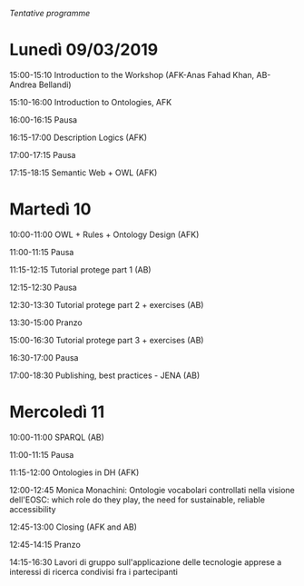 _Tentative programme_

# Lunedì 09/03/2019

15:00-15:10 Introduction to the Workshop (AFK-Anas Fahad Khan, AB-Andrea Bellandi) 

15:10-16:00 Introduction to Ontologies, AFK

16:00-16:15 Pausa

16:15-17:00 Description Logics (AFK)  

17:00-17:15 Pausa

17:15-18:15 Semantic Web + OWL (AFK) 

# Martedì 10

10:00-11:00 OWL + Rules + Ontology Design (AFK) 

11:00-11:15 Pausa

11:15-12:15 Tutorial protege part 1 (AB)

12:15-12:30 Pausa 

12:30-13:30 Tutorial protege part 2 + exercises (AB)

13:30-15:00 Pranzo

15:00-16:30 Tutorial protege part 3 + exercises  (AB) 

16:30-17:00 Pausa

17:00-18:30 Publishing, best practices - JENA (AB)

# Mercoledì 11

10:00-11:00 SPARQL (AB)

11:00-11:15 Pausa

11:15-12:00 Ontologies in DH (AFK)

12:00-12:45 Monica Monachini: Ontologie vocabolari controllati nella visione dell'EOSC: which role do they play, the need for sustainable, reliable accessibility

12:45-13:00 Closing (AFK and AB)

12:45-14:15 Pranzo

14:15-16:30 Lavori di gruppo sull'applicazione delle tecnologie apprese a interessi di ricerca condivisi fra i partecipanti
